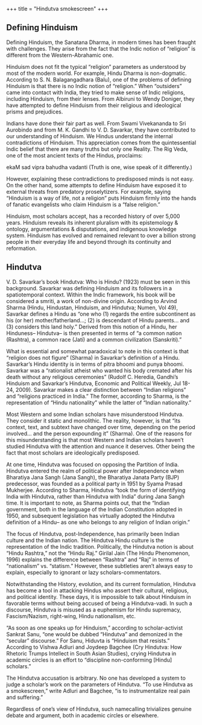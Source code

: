 +++
title = "Hindutva smokescreen"
+++

## Defining Hinduism
Defining Hinduism, the Sanatana Dharma, in modern times has been fraught with challenges. They arise from the fact that the Indic notion of “religion” is different from the Western-Abrahamic one.

Hinduism does not fit the typical “religion” parameters as understood by most of the modern world. For example, Hindu Dharma is non-dogmatic. According to S. N. Balagangadhara (Balu), one of the problems of defining Hinduism is that there is no Indic notion of “religion.” When “outsiders” came into contact with India, they tried to make sense of Indic religions, including Hinduism, from their lenses. From Albiruni to Wendy Doniger, they have attempted to define Hinduism from their religious and ideological prisms and prejudices.

Indians have done their fair part as well. From Swami Vivekananda to Sri Aurobindo and from M. K. Gandhi to V. D. Savarkar, they have contributed to our understanding of Hinduism. We Hindus understand the internal contradictions of Hinduism. This appreciation comes from the quintessential Indic belief that there are many truths but only one Reality. The Rig Veda, one of the most ancient texts of the Hindus, proclaims:

ekaM sad vipra bahudha vadanti
(Truth is one, wise speak of it differently.)

However, explaining these contradictions to predisposed minds is not easy. On the other hand, some attempts to define Hinduism have exposed it to external threats from predatory proselytizers. For example, saying “Hinduism is a way of life, not a religion” puts Hinduism firmly into the hands of fanatic evangelists who claim Hinduism is a “false religion.”

Hinduism, most scholars accept, has a recorded history of over 5,000 years. Hinduism reveals its inherent pluralism with its epistemology & ontology, argumentations & disputations, and indigenous knowledge system. Hinduism has evolved and remained relevant to over a billion strong people in their everyday life and beyond through its continuity and reformation.

## Hindutva
V. D. Savarkar’s book Hindutva: Who is Hindu? (1923) must be seen in this background. Savarkar was defining Hinduism and its followers in a spatiotemporal context. Within the Indic framework, his book will be considered a smriti, a work of non-divine origin. According to Arvind Sharma (Hindu, Hindustan, Hinduism, and Hindutva; Numen, Vol 49), Savarkar defines a Hindu as “one who (1) regards the entire subcontinent as his (or her) mother/fatherland…; (2) is descendant of Hindu parents… and (3) considers this land holy.” Derived from this notion of a Hindu, her Hinduness– Hindutva– is then presented in terms of “a common nation (Rashtra), a common race (Jati) and a common civilization (Sanskriti).”

What is essential and somewhat paradoxical to note in this context is that “religion does not figure” (Sharma) in Savarkar’s definition of a Hindu. Savarkar’s Hindu identity is in terms of pitra bhoomi and punya bhoomi. Savarkar was a “rationalist atheist who wanted his body cremated after his death without any religious ceremonies” (Rudolf C. Heredia, Gandhi’s Hinduism and Savarkar’s Hindutva, Economic and Political Weekly, Jul 18-24, 2009). Savarkar makes a clear distinction between “Indian religions” and “religions practiced in India.” The former, according to Sharma, is the representation of “Hindu nationality” while the latter of “Indian nationality.”

Most Western and some Indian scholars have misunderstood Hindutva. They consider it static and monolithic. The reality, however, is that “its context, text, and subtext have changed over time, depending on the period involved… and the person expounding it” (Sharma). One of the reasons for this misunderstanding is that most Western and Indian scholars haven’t studied Hindutva with the attention and nuance it deserves. Other being the fact that most scholars are ideologically predisposed.

At one time, Hindutva was focused on opposing the Partition of India. Hindutva entered the realm of political power after Independence when Bharatiya Jana Sangh (Jana Sangh), the Bharatiya Janata Party (BJP) predecessor, was founded as a political party in 1951 by Syama Prasad Mukherjee. According to Sharma, Hindutva “took the form of identifying India with Hindutva, rather than Hindutva with India” during Jana Sangh time. It is important to note, as Sharma points out, that the “Indian government, both in the language of the Indian Constitution adopted in 1950, and subsequent legislation has virtually adopted the Hindutva definition of a Hindu– as one who belongs to any religion of Indian origin.”

The focus of Hindutva, post-Independence, has primarily been Indian culture and the Indian nation. The Hindutva Hindu culture is the representation of the Indic tradition. Politically, the Hindutva notion is about “Hindu Rashtra,” not the “Hindu Raj.” Girilal Jain (The Hindu Phenomenon, 1996) explains the difference between “Rashtra” and “Raj” in terms of “nationalism” vs. “statism.” However, these subtleties aren’t always easy to explain, especially to ignorant or lazy scholars-commentators.

Notwithstanding the History, evolution, and its current formulation, Hindutva has become a tool in attacking Hindus who assert their cultural, religious, and political identity. These days, it is impossible to talk about Hinduism in favorable terms without being accused of being a Hindutva-vadi. In such a discourse, Hindutva is misused as a euphemism for Hindu supremacy, Fascism/Nazism, right-wing, Hindu nationalism, etc.

“As soon as one speaks up for Hinduism,” according to scholar-activist Sankrat Sanu, “one would be dubbed “Hindutva” and demonized in the “secular” discourse.” For Sanu, Hiduvta is “Hinduism that resists.” According to Vishwa Adluri and Joydeep Bagchee (Cry Hindutva: How Rhetoric Trumps Intellect in South Asian Studies), crying Hindutva in academic circles is an effort to “discipline non-conforming [Hindu] scholars.”

The Hindutva accusation is arbitrary. No one has developed a system to judge a scholar’s work on the parameters of Hindutva. “To use Hindutva as a smokescreen,” write Adluri and Bagchee, “is to instrumentalize real pain and suffering.”

Regardless of one’s view of Hindutva, such namecalling trivializes genuine debate and argument, both in academic circles or elsewhere.